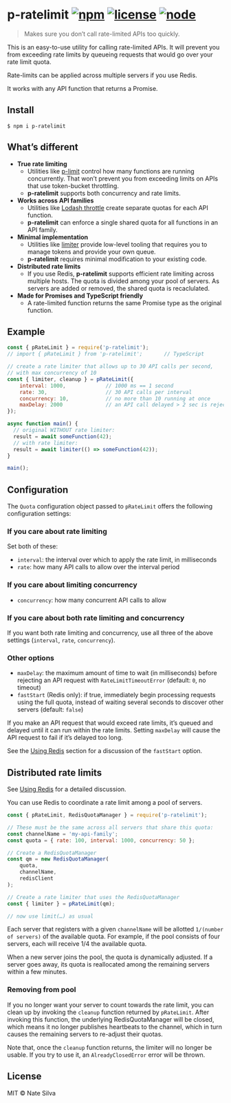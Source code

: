 # p-ratelimit [![npm](https://img.shields.io/npm/v/p-ratelimit.svg)](https://www.npmjs.com/package/p-ratelimit) [![license](https://img.shields.io/github/license/natesilva/p-ratelimit.svg)](https://github.com/natesilva/p-ratelimit/blob/master/LICENSE) [![node](https://img.shields.io/node/v/p-ratelimit.svg)](https://www.npmjs.com/package/p-ratelimit)

> Makes sure you don’t call rate-limited APIs too quickly.

This is an easy-to-use utility for calling rate-limited APIs. It will prevent you from exceeding rate limits by queueing requests that would go over your rate limit quota.

Rate-limits can be applied across multiple servers if you use Redis.

It works with any API function that returns a Promise.

## Install

```shell
$ npm i p-ratelimit
```

## What’s different

* **True rate limiting**
  * Utilities like [p-limit](https://github.com/sindresorhus/p-limit) control how many functions are running concurrently. That won’t prevent you from exceeding limits on APIs that use token-bucket throttling.
  * **p-ratelimit** supports both concurrency and rate limits.
* **Works across API families**
  * Utilities like [Lodash throttle](https://lodash.com/docs#throttle) create separate quotas for each API function.
  * **p-ratelimit** can enforce a single shared quota for all functions in an API family.
* **Minimal implementation**
  * Utilities like [limiter](https://github.com/jhurliman/node-rate-limiter) provide low-level tooling that requires you to manage tokens and provide your own queue.
  * **p-ratelimit** requires minimal modification to your existing code.
* **Distributed rate limits**
  * If you use Redis, **p-ratelimit** supports efficient rate limiting across multiple hosts. The quota is divided among your pool of servers. As servers are added or removed, the shared quota is recaclulated.
* **Made for Promises and TypeScript friendly**
  * A rate-limited function returns the same Promise type as the original function.

## Example

```javascript
const { pRateLimit } = require('p-ratelimit');
// import { pRateLimit } from 'p-ratelimit';       // TypeScript

// create a rate limiter that allows up to 30 API calls per second,
// with max concurrency of 10
const { limiter, cleanup } = pRateLimit({
    interval: 1000,             // 1000 ms == 1 second
    rate: 30,                   // 30 API calls per interval
    concurrency: 10,            // no more than 10 running at once
    maxDelay: 2000              // an API call delayed > 2 sec is rejected
});

async function main() {
  // original WITHOUT rate limiter:
  result = await someFunction(42);
  // with rate limiter:
  result = await limiter(() => someFunction(42));
}

main();
```

## Configuration

The `Quota` configuration object passed to `pRateLimit` offers the following configuration settings:

### If you care about rate limiting

Set both of these:

* `interval`: the interval over which to apply the rate limit, in milliseconds
* `rate`: how many API calls to allow over the interval period

### If you care about limiting concurrency

* `concurrency`: how many concurrent API calls to allow

### If you care about both rate limiting and concurrency

If you want both rate limiting and concurrency, use all three of the above settings (`interval`, `rate`, `concurrency`).

### Other options

* `maxDelay`: the maximum amount of time to wait (in milliseconds) before rejecting an API request with `RateLimitTimeoutError` (default: `0`, no timeout)
* `fastStart` (Redis only): if true, immediately begin processing requests using the full quota, instead of waiting several seconds to discover other servers (default: `false`)

If you make an API request that would exceed rate limits, it’s queued and delayed until it can run within the rate limits. Setting `maxDelay` will cause the API request to fail if it’s delayed too long.

See the [Using Redis](https://github.com/natesilva/p-ratelimit/blob/master/UsingRedis.md) section for a discussion of the `fastStart` option.

## Distributed rate limits

See [Using Redis](https://github.com/natesilva/p-ratelimit/blob/master/UsingRedis.md) for a detailed discussion.

You can use Redis to coordinate a rate limit among a pool of servers.

```javascript
const { pRateLimit, RedisQuotaManager } = require('p-ratelimit');

// These must be the same across all servers that share this quota:
const channelName = 'my-api-family';
const quota = { rate: 100, interval: 1000, concurrency: 50 };

// Create a RedisQuotaManager
const qm = new RedisQuotaManager(
    quota,
    channelName,
    redisClient
);

// Create a rate limiter that uses the RedisQuotaManager
const { limiter } = pRateLimit(qm);

// now use limit(…) as usual
```

Each server that registers with a given `channelName` will be allotted `1/(number of servers)` of the available quota. For example, if the pool consists of four servers, each will receive 1/4 the available quota.

When a new server joins the pool, the quota is dynamically adjusted. If a server goes away, its quota is reallocated among the remaining servers within a few minutes.

### Removing from pool

If you no longer want your server to count towards the rate limit, you can clean up by invoking the `cleanup` function returned by `pRateLimit`. After invoking this function, the underlying RedisQuotaManager will be closed, which means it no longer publishes heartbeats to the channel, which in turn causes the remaining servers to re-adjust their quotas.

Note that, once the `cleanup` function returns, the limiter will no longer be usable. If you try to use it, an `AlreadyClosedError` error will be thrown.

## License

MIT © Nate Silva
